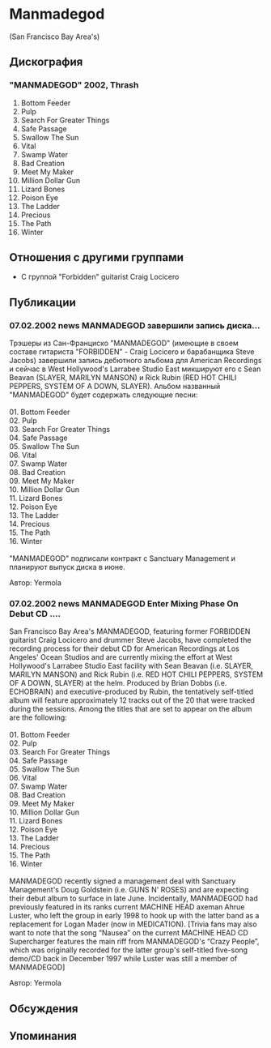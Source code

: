 # Manmadegod

(San Francisco Bay Area's)

## Дискография

### "MANMADEGOD" 2002, Thrash

01. Bottom Feeder 
02. Pulp
03. Search For Greater Things
04. Safe Passage
05. Swallow The Sun
06. Vital
07. Swamp Water
08. Bad Creation
09. Meet My Maker
10. Million Dollar Gun
11. Lizard Bones
12. Poison Eye
13. The Ladder
14. Precious
15. The Path
16. Winter




## Отношения с другими группами

* C группой "Forbidden" guitarist Craig Locicero

## Публикации

### 07.02.2002 news MANMADEGOD завершили запись диска...

<p>Трэшеры из Сан-Франциско "MANMADEGOD" (имеющие в своем составе гитариста "FORBIDDEN" - Craig Locicero и барабанщика Steve Jacobs) завершили запись дебютного альбома для American Recordings и сейчас в West Hollywood's Larrabee Studio East микшируют его с Sean Beavan (SLAYER, MARILYN MANSON) и Rick Rubin (RED HOT CHILI PEPPERS, SYSTEM OF A DOWN, SLAYER). Альбом названный "MANMADEGOD" будет содержать следующие песни: <BR> <BR> 01. Bottom Feeder <BR> 02. Pulp<BR> 03. Search For Greater Things<BR> 04. Safe Passage<BR> 05. Swallow The Sun<BR> 06. Vital<BR> 07. Swamp Water<BR> 08. Bad Creation<BR> 09. Meet My Maker<BR> 10. Million Dollar Gun<BR> 11. Lizard Bones<BR> 12. Poison Eye<BR> 13. The Ladder<BR> 14. Precious<BR> 15. The Path<BR> 16. Winter<BR><BR> "MANMADEGOD" подписали контракт с Sanctuary Management и планируют выпуск диска в июне.</p>

Автор: Yermola

### 07.02.2002 news MANMADEGOD Enter Mixing Phase On Debut CD ....

<p>San Francisco Bay Area's MANMADEGOD, featuring former FORBIDDEN guitarist Craig Locicero and drummer Steve Jacobs, have completed the recording process for their debut CD for American Recordings at Los Angeles' Ocean Studios and are currently mixing the effort at West Hollywood's Larrabee Studio East facility with Sean Beavan (i.e. SLAYER, MARILYN MANSON) and Rick Rubin (i.e. RED HOT CHILI PEPPERS, SYSTEM OF A DOWN, SLAYER) at the helm. Produced by Brian Dobbs (i.e. ECHOBRAIN) and executive-produced by Rubin, the tentatively self-titled album will feature approximately 12 tracks out of the 20 that were tracked during the sessions. Among the titles that are set to appear on the album are the following: <BR><BR> 01. Bottom Feeder <BR> 02. Pulp<BR> 03. Search For Greater Things<BR> 04. Safe Passage<BR> 05. Swallow The Sun<BR> 06. Vital<BR> 07. Swamp Water<BR> 08. Bad Creation<BR> 09. Meet My Maker<BR> 10. Million Dollar Gun<BR> 11. Lizard Bones<BR> 12. Poison Eye<BR> 13. The Ladder<BR> 14. Precious<BR> 15. The Path<BR> 16. Winter<BR><BR> MANMADEGOD recently signed a management deal with Sanctuary Management's Doug Goldstein (i.e. GUNS N' ROSES) and are expecting their debut album to surface in late June. Incidentally, MANMADEGOD had previously featured in its ranks current MACHINE HEAD axeman Ahrue Luster, who left the group in early 1998 to hook up with the latter band as a replacement for Logan Mader (now in MEDICATION). [Trivia fans may also want to note that the song “Nausea” on the current MACHINE HEAD CD Supercharger features the main riff from MANMADEGOD's “Crazy People”, which was originally recorded for the latter group's self-titled five-song demo/CD back in December 1997 while Luster was still a member of MANMADEGOD]</p>

Автор: Yermola


## Обсуждения


## Упоминания

